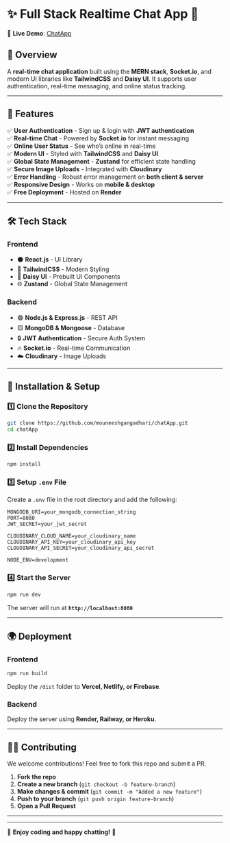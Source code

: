 # ✨ Full Stack Realtime Chat App 🚀  

🌟 **Live Demo**: [ChatApp](https://chatapp-ylss.onrender.com/)  

## 📌 **Overview**  
A **real-time chat application** built using the **MERN stack**, **Socket.io**, and modern UI libraries like **TailwindCSS** and **Daisy UI**. It supports user authentication, real-time messaging, and online status tracking.  

---

## 🎯 **Features**  

✅ **User Authentication** - Sign up & login with **JWT authentication**  
✅ **Real-time Chat** - Powered by **Socket.io** for instant messaging  
✅ **Online User Status** - See who’s online in real-time  
✅ **Modern UI** - Styled with **TailwindCSS** and **Daisy UI**  
✅ **Global State Management** - **Zustand** for efficient state handling  
✅ **Secure Image Uploads** - Integrated with **Cloudinary**  
✅ **Error Handling** - Robust error management on **both client & server**  
✅ **Responsive Design** - Works on **mobile & desktop**  
✅ **Free Deployment** - Hosted on **Render**  

---

## 🛠 **Tech Stack**  

### **Frontend**  
- ⚫ **React.js** - UI Library  
- 💅 **TailwindCSS** - Modern Styling  
- 🎨 **Daisy UI** - Prebuilt UI Components  
- 🌐 **Zustand** - Global State Management  

### **Backend**  
- 🟢 **Node.js & Express.js** - REST API  
- 🟨 **MongoDB & Mongoose** - Database  
- 🔒 **JWT Authentication** - Secure Auth System  
- 🔥 **Socket.io** - Real-time Communication  
- ☁️ **Cloudinary** - Image Uploads  

---

## 🚀 **Installation & Setup**  

### **1️⃣ Clone the Repository**  
```bash
git clone https://github.com/mouneeshgangadhari/chatApp.git
cd chatApp
```

### **2️⃣ Install Dependencies**  
```bash
npm install
```

### **3️⃣ Setup `.env` File**  
Create a `.env` file in the root directory and add the following:  
```env
MONGODB_URI=your_mongodb_connection_string
PORT=8080
JWT_SECRET=your_jwt_secret

CLOUDINARY_CLOUD_NAME=your_cloudinary_name
CLOUDINARY_API_KEY=your_cloudinary_api_key
CLOUDINARY_API_SECRET=your_cloudinary_api_secret

NODE_ENV=development
```

### **4️⃣ Start the Server**  
```bash
npm run dev
```
The server will run at **`http://localhost:8080`**  

---


## 🌍 **Deployment**  

### **Frontend**  
```bash
npm run build
```
Deploy the `/dist` folder to **Vercel, Netlify, or Firebase**.  

### **Backend**  
Deploy the server using **Render, Railway, or Heroku**.  

---

## 👨‍💻 **Contributing**  
We welcome contributions! Feel free to fork this repo and submit a PR.  

1. **Fork the repo**  
2. **Create a new branch** (`git checkout -b feature-branch`)  
3. **Make changes & commit** (`git commit -m "Added a new feature"`)  
4. **Push to your branch** (`git push origin feature-branch`)  
5. **Open a Pull Request**  

---
---

🌟 **Enjoy coding and happy chatting!** 🌟
